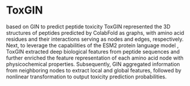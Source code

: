 # ToxGIN
based on GIN to predict peptide toxicity
ToxGIN represented the 3D structures of peptides predicted by ColabFold as graphs, with amino acid residues and their interactions serving as nodes and edges, respectively. Next, to leverage the capabilities of the ESM2 protein language model , ToxGIN extracted deep biological features from peptide sequences and further enriched the feature representation of each amino acid node with physicochemical properties. Subsequently, GIN aggregated information from neighboring nodes to extract local and global features, followed by nonlinear transformation to output toxicity prediction probabilities.

